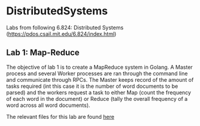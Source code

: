 # DistributedSystems
Labs from following 6.824: Distributed Systems (https://pdos.csail.mit.edu/6.824/index.html)

## Lab 1: Map-Reduce

The objective of lab 1 is to create a MapReduce system in Golang. A Master process and several Worker processes are ran through the command line and communicate through RPCs. The Master keeps record of the amount of tasks required (int this case it is the number of word documents to be parsed) and the workers request a task to either Map (count the frequency of each word in the document) or Reduce (tally the overall frequency of a word across all word documents). 

The relevant files for this lab are found [here](src/mr)

